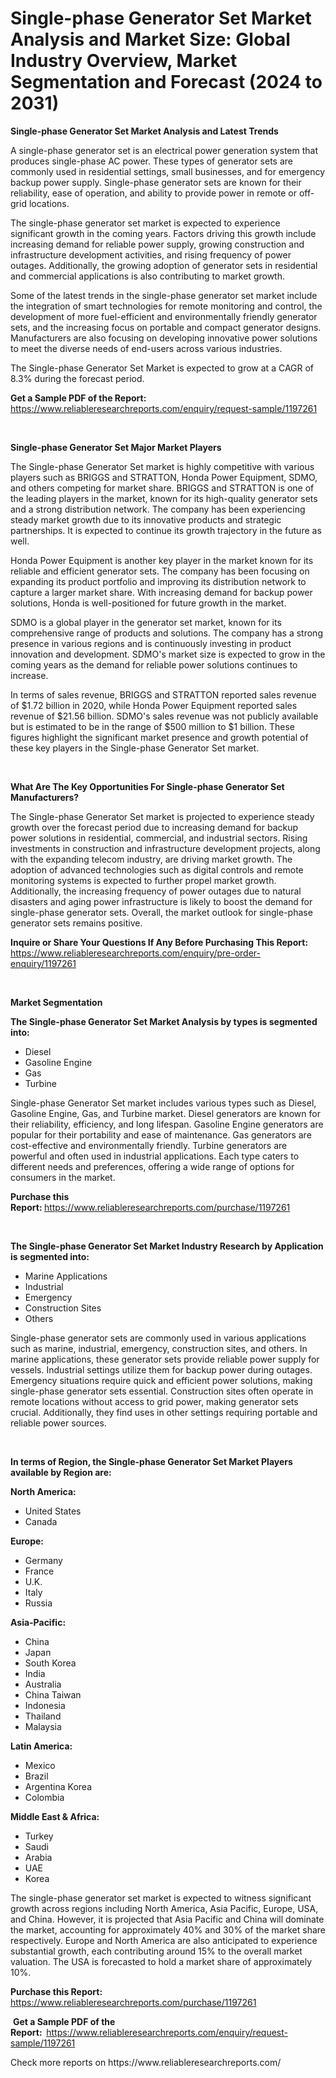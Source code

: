 <p><h1>Single-phase Generator Set Market Analysis and Market Size: Global Industry Overview, Market Segmentation and Forecast (2024 to 2031)</h1></p><p><strong>Single-phase Generator Set Market Analysis and Latest Trends</strong></p>
<p><p>A single-phase generator set is an electrical power generation system that produces single-phase AC power. These types of generator sets are commonly used in residential settings, small businesses, and for emergency backup power supply. Single-phase generator sets are known for their reliability, ease of operation, and ability to provide power in remote or off-grid locations.</p><p>The single-phase generator set market is expected to experience significant growth in the coming years. Factors driving this growth include increasing demand for reliable power supply, growing construction and infrastructure development activities, and rising frequency of power outages. Additionally, the growing adoption of generator sets in residential and commercial applications is also contributing to market growth.</p><p>Some of the latest trends in the single-phase generator set market include the integration of smart technologies for remote monitoring and control, the development of more fuel-efficient and environmentally friendly generator sets, and the increasing focus on portable and compact generator designs. Manufacturers are also focusing on developing innovative power solutions to meet the diverse needs of end-users across various industries.</p><p>The Single-phase Generator Set Market is expected to grow at a CAGR of 8.3% during the forecast period.</p></p>
<p><strong>Get a Sample PDF of the Report:&nbsp;</strong> <a href="https://www.reliableresearchreports.com/enquiry/request-sample/1197261">https://www.reliableresearchreports.com/enquiry/request-sample/1197261</a></p>
<p>&nbsp;</p>
<p><strong>Single-phase Generator Set Major Market Players</strong></p>
<p><p>The Single-phase Generator Set market is highly competitive with various players such as BRIGGS and STRATTON, Honda Power Equipment, SDMO, and others competing for market share. BRIGGS and STRATTON is one of the leading players in the market, known for its high-quality generator sets and a strong distribution network. The company has been experiencing steady market growth due to its innovative products and strategic partnerships. It is expected to continue its growth trajectory in the future as well.</p><p>Honda Power Equipment is another key player in the market known for its reliable and efficient generator sets. The company has been focusing on expanding its product portfolio and improving its distribution network to capture a larger market share. With increasing demand for backup power solutions, Honda is well-positioned for future growth in the market.</p><p>SDMO is a global player in the generator set market, known for its comprehensive range of products and solutions. The company has a strong presence in various regions and is continuously investing in product innovation and development. SDMO's market size is expected to grow in the coming years as the demand for reliable power solutions continues to increase.</p><p>In terms of sales revenue, BRIGGS and STRATTON reported sales revenue of $1.72 billion in 2020, while Honda Power Equipment reported sales revenue of $21.56 billion. SDMO's sales revenue was not publicly available but is estimated to be in the range of $500 million to $1 billion. These figures highlight the significant market presence and growth potential of these key players in the Single-phase Generator Set market.</p></p>
<p>&nbsp;</p>
<p><strong>What Are The Key Opportunities For Single-phase Generator Set Manufacturers?</strong></p>
<p><p>The Single-phase Generator Set market is projected to experience steady growth over the forecast period due to increasing demand for backup power solutions in residential, commercial, and industrial sectors. Rising investments in construction and infrastructure development projects, along with the expanding telecom industry, are driving market growth. The adoption of advanced technologies such as digital controls and remote monitoring systems is expected to further propel market growth. Additionally, the increasing frequency of power outages due to natural disasters and aging power infrastructure is likely to boost the demand for single-phase generator sets. Overall, the market outlook for single-phase generator sets remains positive.</p></p>
<p><strong>Inquire or Share Your Questions If Any Before Purchasing This Report:</strong> <a href="https://www.reliableresearchreports.com/enquiry/pre-order-enquiry/1197261">https://www.reliableresearchreports.com/enquiry/pre-order-enquiry/1197261</a></p>
<p>&nbsp;</p>
<p><strong>Market Segmentation</strong></p>
<p><strong>The Single-phase Generator Set Market Analysis by types is segmented into:</strong></p>
<p><ul><li>Diesel</li><li>Gasoline Engine</li><li>Gas</li><li>Turbine</li></ul></p>
<p><p>Single-phase Generator Set market includes various types such as Diesel, Gasoline Engine, Gas, and Turbine market. Diesel generators are known for their reliability, efficiency, and long lifespan. Gasoline Engine generators are popular for their portability and ease of maintenance. Gas generators are cost-effective and environmentally friendly. Turbine generators are powerful and often used in industrial applications. Each type caters to different needs and preferences, offering a wide range of options for consumers in the market.</p></p>
<p><strong>Purchase this Report:&nbsp;</strong><a href="https://www.reliableresearchreports.com/purchase/1197261">https://www.reliableresearchreports.com/purchase/1197261</a></p>
<p>&nbsp;</p>
<p><strong>The Single-phase Generator Set Market Industry Research by Application is segmented into:</strong></p>
<p><ul><li>Marine Applications</li><li>Industrial</li><li>Emergency</li><li>Construction Sites</li><li>Others</li></ul></p>
<p><p>Single-phase generator sets are commonly used in various applications such as marine, industrial, emergency, construction sites, and others. In marine applications, these generator sets provide reliable power supply for vessels. Industrial settings utilize them for backup power during outages. Emergency situations require quick and efficient power solutions, making single-phase generator sets essential. Construction sites often operate in remote locations without access to grid power, making generator sets crucial. Additionally, they find uses in other settings requiring portable and reliable power sources.</p></p>
<p>&nbsp;</p>
<p><strong>In terms of Region, the Single-phase Generator Set Market Players available by Region are:</strong></p>
<p>
    <p> <strong> North America: </strong>
        <ul>
            <li>United States</li>
            <li>Canada</li>
        </ul>
        </p> 
    <p> <strong> Europe: </strong>
        <ul>
            <li>Germany</li>
            <li>France</li>
            <li>U.K.</li>
            <li>Italy</li>
            <li>Russia</li>
        </ul>
        </p> 
    <p> <strong> Asia-Pacific: </strong>
        <ul>
            <li>China</li>
            <li>Japan</li>
            <li>South Korea</li>
            <li>India</li>
            <li>Australia</li>
            <li>China Taiwan</li>
            <li>Indonesia</li>
            <li>Thailand</li>
            <li>Malaysia</li>
        </ul>
        </p> 
    <p> <strong> Latin America: </strong>
        <ul>
            <li>Mexico</li>
            <li>Brazil</li>
            <li>Argentina Korea</li>
            <li>Colombia</li>
        </ul>
        </p> 
    <p> <strong> Middle East & Africa: </strong>
        <ul>
            <li>Turkey</li>
            <li>Saudi</li>
            <li>Arabia</li>
            <li>UAE</li>
            <li>Korea</li>
        </ul>
    </p>
    </p>
<p><p>The single-phase generator set market is expected to witness significant growth across regions including North America, Asia Pacific, Europe, USA, and China. However, it is projected that Asia Pacific and China will dominate the market, accounting for approximately 40% and 30% of the market share respectively. Europe and North America are also anticipated to experience substantial growth, each contributing around 15% to the overall market valuation. The USA is forecasted to hold a market share of approximately 10%.</p></p>
<p><strong>Purchase this Report: </strong><a href="https://www.reliableresearchreports.com/purchase/1197261">https://www.reliableresearchreports.com/purchase/1197261</a></p>
<p>&nbsp;<strong>Get a Sample PDF of the Report:&nbsp;&nbsp;</strong><a href="https://www.reliableresearchreports.com/enquiry/request-sample/1197261">https://www.reliableresearchreports.com/enquiry/request-sample/1197261</a></p>
<p><strong></strong></p>
<p>Check more reports on https://www.reliableresearchreports.com/</p>